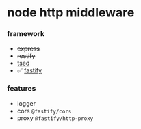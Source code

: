 # node http middleware

### framework

- ~~express~~
- ~~restify~~
- [tsed](https://github.com/tsedio/tsed)
- ✅ [fastify](https://github.com/fastify/fastify)

### features

- logger
- cors `@fastify/cors`
- proxy `@fastify/http-proxy`
